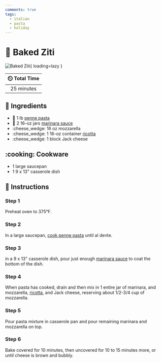 ```yaml
---
comments: true
tags:
  - italian
  - pasta
  - holiday
---
```

# :spaghetti: Baked Ziti

![Baked Ziti](../assets/images/baked-ziti.jpg){ loading=lazy }

| :timer_clock: Total Time |
|:-----------------------: |
| 25 minutes |

## :salt: Ingredients

- :spaghetti: 1 lb [penne pasta][2]
- :spaghetti: 2 16-oz jars [marinara sauce][1]
- :cheese_wedge: 16 oz mozzarella
- :cheese_wedge: 1 16-oz container [ricotta][3]
- :cheese_wedge: 1 block Jack cheese

## :cooking: Cookware

- 1 large saucepan
- 1 9 x 13" casserole dish

## :pencil: Instructions

### Step 1

Preheat oven to 375°F.

### Step 2

In a large saucepan, [cook penne pasta][2] until al dente.

### Step 3

in a 9 x 13" casserole dish, pour just enough [marinara sauce][1] to coat the bottom of the dish.

### Step 4

When pasta has cooked, drain and then mix in 1 entire jar of marinara, and mozzarella, [ricotta][3], and Jack cheese,
reserving about 1/2-3/4 cup of mozzarella.

### Step 5

Pour pasta mixture in casserole pan and pour remaining marinara and mozzarella on top.

### Step 6

Bake covered for 10 minutes, then uncovered for 10 to 15 minutes more, or until cheese is brown and bubbly.

[1]: <../sauces-and-dressings/marinara-sauce.md>
[2]: <../reference/equivalents-and-substitutes.md#pasta-water>
[3]: <../ingredients/ricotta.md>
